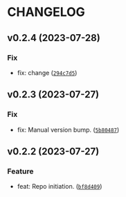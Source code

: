 # CHANGELOG



## v0.2.4 (2023-07-28)

### Fix

* fix: change ([`294c7d5`](https://github.com/lukasz-lobocki/lobo_nrf24l01/commit/294c7d5fb796856c43fc5e24d63ee2eea59b9713))


## v0.2.3 (2023-07-27)

### Fix

* fix: Manual version bump. ([`5b80487`](https://github.com/lukasz-lobocki/lobo_nrf24l01/commit/5b804878d29f4e1a5505db910a6f923f1515b3db))


## v0.2.2 (2023-07-27)

### Feature

* feat: Repo initiation. ([`bf8d409`](https://github.com/lukasz-lobocki/lobo_nrf24l01/commit/bf8d409c525b7c9658d1f9d84ec0c7e796e64e5a))
